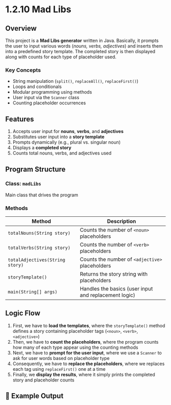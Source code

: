 # 1.2.10 Mad Libs 
  
## Overview

This project is a **Mad Libs generator** written in Java. Basically, it prompts the user to input various words (*nouns, verbs, adjectives*) and inserts them into a predefined story template. The completed story is then displayed along with counts for each type of placeholder used.

### Key Concepts
- String manipulation (`split()`, `replaceAll()`, `replaceFirst()`)
- Loops and conditionals
- Modular programming using methods
- User input via the `Scanner` class
- Counting placeholder occurrences

## Features

1) Accepts user input for **nouns**, **verbs**, and **adjectives**  
2) Substitutes user input into a **story template**  
3) Prompts dynamically (e.g., plural vs. singular noun)  
4) Displays a **completed story**  
5) Counts total nouns, verbs, and adjectives used  

## Program Structure

### **Class:** `madLibs`
Main class that drives the program 

### **Methods**
| Method | Description |
|--------|--------------|
| `totalNouns(String story)` | Counts the number of `<noun>` placeholders |
| `totalVerbs(String story)` | Counts the number of `<verb>` placeholders |
| `totalAdjectives(String story)` | Counts the number of `<adjective>` placeholders |
| `storyTemplate()` | Returns the story string with placeholders |
| `main(String[] args)` | Handles the basics (user input and replacement logic) |

## Logic Flow

1. First, we have to **load the templates**, where the `storyTemplate()` method defines a story containing placeholder tags (`<noun>`, `<verb>`, `<adjective>`)
2. Then, we have to **count the placeholders**, where the program counts how many of each type appear using the counting methods 
3. Next, we have to **prompt for the user input**, where we use a `Scanner` to ask for user words based on placeholder type
4. Consequently, we have to **replace the placeholders**, where we replaces each tag using `replaceFirst()` one at a time  
5. Finally, we **display the results**, where it simply prints the completed story and placeholder counts

## 💬 Example Output

